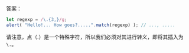 
答案：

```js run
let regexp = /\.{3,}/g;
alert( "Hello!... How goes?.....".match(regexp) ); // ..., .....
```

请注意，点（.）是一个特殊字符，所以我们必须对其进行转义，即将其插入为 `\.`。
